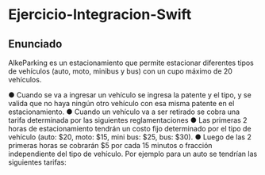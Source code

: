 # Ejercicio-Integracion-Swift

## Enunciado

AlkeParking es un estacionamiento que permite estacionar diferentes tipos de
vehículos (auto, moto, minibus y bus) con un cupo máximo de 20 vehículos.

● Cuando se va a ingresar un vehículo se ingresa la patente y el tipo, y se
valida que no haya ningún otro vehículo con esa misma patente en el
estacionamiento.
● Cuando un vehículo va a ser retirado se cobra una tarifa determinada por
las siguientes reglamentaciones
● Las primeras 2 horas de estacionamiento tendrán un costo fijo
determinado por el tipo de vehículo (auto: $20, moto: $15, mini bus: $25,
bus: $30).
● Luego de las 2 primeras horas se cobrarán $5 por cada 15 minutos o
fracción independiente del tipo de vehículo. Por ejemplo para un auto se
tendrían las siguientes tarifas:

